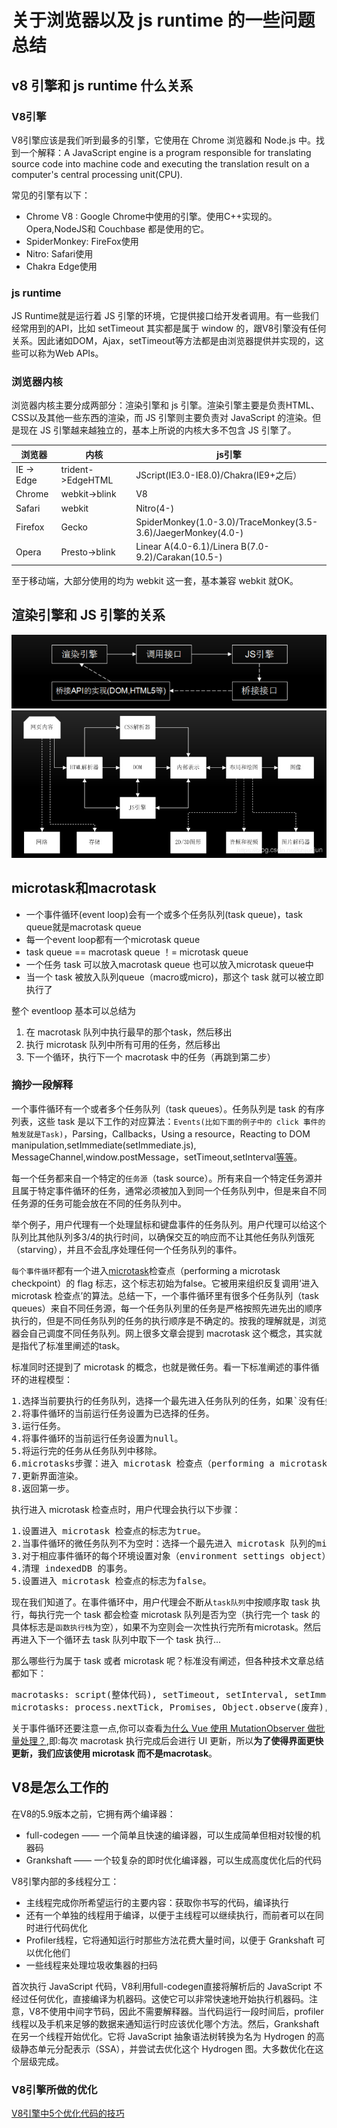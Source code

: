 # 关于浏览器以及 js runtime 的一些问题总结

## v8 引擎和 js runtime 什么关系

### V8引擎
V8引擎应该是我们听到最多的引擎，它使用在 Chrome 浏览器和 Node.js 中。找到一个解释：A JavaScript engine is a program responsible for translating source code into machine code and executing the translation result on a computer's central processing unit(CPU).

常见的引擎有以下：
* Chrome V8 : Google Chrome中使用的引擎。使用C++实现的。Opera,NodeJS和 Couchbase 都是使用的它。
* SpiderMonkey: FireFox使用
* Nitro: Safari使用
* Chakra Edge使用

### js runtime
JS Runtime就是运行着 JS 引擎的环境，它提供接口给开发者调用。有一些我们经常用到的API，比如 setTimeout 其实都是属于 window 的，跟V8引擎没有任何关系。因此诸如DOM，Ajax，setTimeout等方法都是由浏览器提供并实现的，这些可以称为Web APIs。

### 浏览器内核
浏览器内核主要分成两部分：渲染引擎和 js 引擎。渲染引擎主要是负责HTML、CSS以及其他一些东西的渲染，而 JS 引擎则主要负责对 JavaScript 的渲染。但是现在 JS 引擎越来越独立的，基本上所说的内核大多不包含 JS 引擎了。

| 浏览器     | 内核             |                        js引擎                               |
| ----------|------------------|-------------------------------------------------------------|
|IE -> Edge |trident->EdgeHTML |JScript(IE3.0-IE8.0)/Chakra(IE9+之后）                        |
|Chrome     |webkit->blink     |V8                                                           |
|Safari     |webkit            |Nitro(4-)                                                    |
|Firefox    |Gecko             |SpiderMonkey(1.0-3.0)/TraceMonkey(3.5-3.6)/JaegerMonkey(4.0-)|
|Opera      |Presto->blink     |Linear A(4.0-6.1)/Linera B(7.0-9.2)/Carakan(10.5-)           |
至于移动端，大部分使用的均为 webkit 这一套，基本兼容 webkit 就OK。

## 渲染引擎和 JS 引擎的关系
![渲染引擎和 JS 引擎关系](images/2019_03_07_browser_qa/render&js.png "render&js_engine.Jpg")
![一张网页的历程](images/2019_03_07_browser_qa/htmlprocess.png "render_process.Jpg")

## microtask和macrotask
* 一个事件循环(event loop)会有一个或多个任务队列(task queue)，task queue就是macrotask queue
* 每一个event loop都有一个microtask queue
* task queue == macrotask queue ！= microtask queue
* 一个任务 task 可以放入macrotask queue 也可以放入microtask queue中
* 当一个 task 被放入队列queue（macro或micro)，那这个 task 就可以被立即执行了

整个 eventloop 基本可以总结为
1. 在 macrotask 队列中执行最早的那个task，然后移出
2. 执行 microtask 队列中所有可用的任务，然后移出
3. 下一个循环，执行下一个 macrotask 中的任务（再跳到第二步）

### 摘抄一段解释
一个事件循环有一个或者多个任务队列（task queues）。任务队列是 task 的有序列表，这些 task 是以下工作的对应算法：`Events(比如下面的例子中的 click 事件的触发就是Task)`，Parsing，Callbacks，Using a resource，Reacting to DOM manipulation,setImmediate(setImmediate.js), MessageChannel,window.postMessage，setTimeout,setInterval[等等](https://segmentfault.com/a/1190000008589736)。

每一个任务都来自一个特定的`任务源`（task source）。所有来自一个特定任务源并且属于特定事件循环的任务，通常必须被加入到同一个任务队列中，但是来自不同任务源的任务可能会放在不同的任务队列中。

举个例子，用户代理有一个处理鼠标和键盘事件的任务队列。用户代理可以给这个队列比其他队列多3/4的执行时间，以确保交互的响应而不让其他任务队列饿死（starving），并且不会乱序处理任何一个任务队列的事件。

`每个事件循环`都有一个进入[microtask](https://www.w3.org/TR/html5/webappapis.html#microtask)检查点（performing a microtask checkpoint）的 flag 标志，这个标志初始为false。它被用来组织反复调用‘进入 microtask 检查点’的算法。总结一下，一个事件循环里有很多个任务队列（task queues）来自不同任务源，每一个任务队列里的任务是严格按照先进先出的顺序执行的，但是不同任务队列的任务的执行顺序是不确定的。按我的理解就是，浏览器会自己调度不同任务队列。网上很多文章会提到 macrotask 这个概念，其实就是指代了标准里阐述的task。

标准同时还提到了 microtask 的概念，也就是微任务。看一下标准阐述的事件循环的进程模型：
<pre>
1.选择当前要执行的任务队列，选择一个最先进入任务队列的任务，如果`没有任务可以选择(如果任务已经执行完毕，直接跳转到 microtasks 步骤，否则执行第2步)`，则会跳转至 microtask 的执行步骤。
2.将事件循环的当前运行任务设置为已选择的任务。
3.运行任务。
4.将事件循环的当前运行任务设置为null。
5.将运行完的任务从任务队列中移除。
6.microtasks步骤：进入 microtask 检查点（performing a microtask checkpoint ）。
7.更新界面渲染。
8.返回第一步。   
</pre>

执行进入 microtask 检查点时，用户代理会执行以下步骤：
<pre>
1.设置进入 microtask 检查点的标志为true。
2.当事件循环的微任务队列不为空时：选择一个最先进入 microtask 队列的microtask；设置事件循环的当前运行任务为已选择的microtask；运行microtask；设置事件循环的当前运行任务为null；将运行结束的 microtask 从 microtask 队列中移除。
3.对于相应事件循环的每个环境设置对象（environment settings object）,通知它们哪些 promise 为rejected。
4.清理 indexedDB 的事务。
5.设置进入 microtask 检查点的标志为false。    
</pre>


现在我们知道了。在事件循环中，用户代理会不断从`task队列`中按顺序取 task 执行，每执行完一个 task 都会检查 microtask 队列是否为空（执行完一个 task 的具体标志是`函数执行栈`为空），如果不为空则会一次性执行完所有microtask。然后再进入下一个循环去 task 队列中取下一个 task 执行...

那么哪些行为属于 task 或者 microtask 呢？标准没有阐述，但各种技术文章总结都如下：
<pre>
macrotasks: script(整体代码), setTimeout, setInterval, setImmediate, I/O, UI rendering
microtasks: process.nextTick, Promises, Object.observe(废弃), MutationObserver
</pre>

关于事件循环还要注意一点,你可以查看[为什么 Vue 使用 MutationObserver 做批量处理？](https://github.com/liangklfangl/react-article-bucket/blob/master/vue/inner-core-concept.md#2%E4%B8%BA%E4%BB%80%E4%B9%88vue%E4%BD%BF%E7%94%A8mutationobserver%E5%81%9A%E6%89%B9%E9%87%8F%E5%A4%84%E7%90%86),即:每次 macrotask 执行完成后会进行 UI 更新，所以**为了使得界面更快更新，我们应该使用 microtask 而不是macrotask**。


## V8是怎么工作的
在V8的5.9版本之前，它拥有两个编译器：
* full-codegen —— 一个简单且快速的编译器，可以生成简单但相对较慢的机器码
* Grankshaft —— 一个较复杂的即时优化编译器，可以生成高度优化后的代码

V8引擎内部的多线程分工：
* 主线程完成你所希望运行的主要内容：获取你书写的代码，编译执行
* 还有一个单独的线程用于编译，以便于主线程可以继续执行，而前者可以在同时进行代码优化
* Profiler线程，它将通知运行时那些方法花费大量时间，以便于 Grankshaft 可以优化他们
* 一些线程来处理垃圾收集器的扫码

首次执行 JavaScript 代码，V8利用full-codegen直接将解析后的 JavaScript 不经过任何优化，直接编译为机器码。这使它可以非常快速地开始执行机器码。注意，V8不使用中间字节码，因此不需要解释器。当代码运行一段时间后，profiler线程以及手机来足够的数据来通知运行时应该优化哪个方法。然后，Grankshaft在另一个线程开始优化。它将 JavaScript 抽象语法树转换为名为 Hydrogen 的高级静态单元分配表示（SSA），并尝试去优化这个 Hydrogen 图。大多数优化在这个层级完成。

### V8引擎所做的优化
[V8引擎中5个优化代码的技巧](https://lyn-ho.github.io/posts/4d26265b/)
